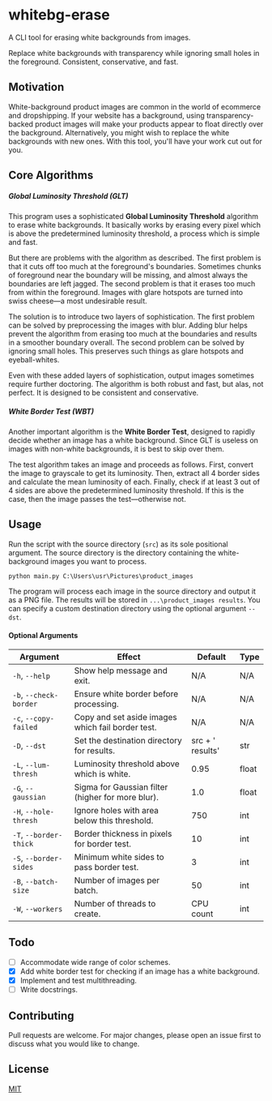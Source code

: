 # whitebg-erase
A CLI tool for erasing white backgrounds from images.

Replace white backgrounds with transparency while ignoring small holes in the foreground. Consistent, conservative, and fast.

## Motivation
White-background product images are common in the world of ecommerce and dropshipping. If your website has a background, using transparency-backed product images will make your products appear to float directly over the background. Alternatively, you might wish to replace the white backgrounds with new ones. With this tool, you'll have your work cut out for you.

## Core Algorithms
##### Global Luminosity Threshold (GLT)
This program uses a sophisticated **Global Luminosity Threshold** algorithm to erase white backgrounds. It basically works by erasing every pixel which is above the predetermined luminosity threshold, a process which is simple and fast.

But there are problems with the algorithm as described. The first problem is that it cuts off too much at the foreground's boundaries. Sometimes chunks of foreground near the boundary will be missing, and almost always the boundaries are left jagged. The second problem is that it erases too much from within the foreground. Images with glare hotspots are turned into swiss cheese&mdash;a most undesirable result.

The solution is to introduce two layers of sophistication. The first problem can be solved by preprocessing the images with blur. Adding blur helps prevent the algorithm from erasing too much at the boundaries and results in a smoother boundary overall. The second problem can be solved by ignoring small holes. This preserves such things as glare hotspots and eyeball-whites.

Even with these added layers of sophistication, output images sometimes require further doctoring. The algorithm is both robust and fast, but alas, not perfect. It is designed to be consistent and conservative.

##### White Border Test (WBT)
Another important algorithm is the **White Border Test**, designed to rapidly decide whether an image has a white background. Since GLT is useless on images with non-white backgrounds, it is best to skip over them.

The test algorithm takes an image and proceeds as follows. First, convert the image to grayscale to get its luminosity. Then, extract all 4 border sides and calculate the mean luminosity of each. Finally, check if at least 3 out of 4 sides are above the predetermined luminosity threshold. If this is the case, then the image passes the test&mdash;otherwise not.

## Usage
Run the script with the source directory (`src`) as its sole positional argument. The source directory is the directory containing the white-background images you want to process.

```shell
python main.py C:\Users\usr\Pictures\product_images
```

The program will process each image in the source directory and output it as a PNG file. The results will be stored in `...\product_images results`. You can specify a custom destination directory using the optional argument `--dst`.

#### Optional Arguments
| Argument               | Effect                                            | Default                  | Type  |
| ---------------------- | ------------------------------------------------- | ------------------------ | ----- |
| `-h`, `--help`         | Show help message and exit.                       | N/A                      | N/A   |
| `-b`, `--check-border` | Ensure white border before processing.            | N/A                      | N/A   |
| `-c`, `--copy-failed`  | Copy and set aside images which fail border test. | N/A                      | N/A   |
| `-D`, `--dst`          | Set the destination directory for results.        | src + ' results'         | str   |
| `-L`, `--lum-thresh`   | Luminosity threshold above which is white.        | 0.95                     | float |
| `-G`, `--gaussian`     | Sigma for Gaussian filter (higher for more blur). | 1.0                      | float |
| `-H`, `--hole-thresh`  | Ignore holes with area below this threshold.      | 750                      | int   |
| `-T`, `--border-thick` | Border thickness in pixels for border test.       | 10                       | int   |
| `-S`, `--border-sides` | Minimum white sides to pass border test.          | 3                        | int   |
| `-B`, `--batch-size`   | Number of images per batch.                       | 50                       | int   |
| `-W`, `--workers`      | Number of threads to create.                      | CPU count                | int   |


## Todo
- [ ] Accommodate wide range of color schemes.
- [X] Add white border test for checking if an image has a white background.
- [X] Implement and test multithreading.
- [ ] Write docstrings.

## Contributing
Pull requests are welcome. For major changes, please open an issue first to discuss what you would like to change.

## License
[MIT](https://choosealicense.com/licenses/mit/)

